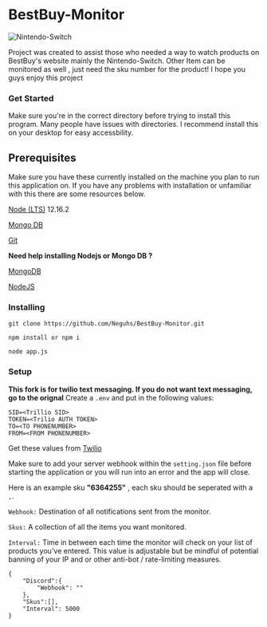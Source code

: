 # BestBuy-Monitor


![Nintendo-Switch](https://pisces.bbystatic.com/image2/BestBuy_US/images/products/6364/6364255_sa.jpg;maxHeight=640;maxWidth=550)

 Project was created to assist those who needed a way to watch products on BestBuy's website mainly the Nintendo-Switch. Other Item can be monitored as well , just need the sku number for the product! I hope you guys enjoy this project 
 

### Get Started 

Make sure you're in the correct directory before trying to install this program. Many people have issues with directories. I recommend install this on your desktop for easy accessbility.

## Prerequisites

Make sure you have these currently installed on the machine you plan to run this application on. If you have any problems with installation or unfamiliar with this there are some resources below.

[Node (LTS)](https://nodejs.org/en/) 12.16.2

[Mongo DB](https://www.mongodb.com/)

[Git](https://git-scm.com/)

**Need help installing Nodejs or Mongo DB ?** 

[MongoDB](https://www.youtube.com/watch?v=FwMwO8pXfq0) 

[NodeJS](https://www.youtube.com/watch?v=gHuIKptS0Qg)


### Installing
```
git clone https://github.com/Neguhs/BestBuy-Monitor.git

npm install or npm i

node app.js
```

### Setup 

**This fork is for twilio text messaging. If you do not want text messaging, go to the orignal**
Create a `.env` and put in the following values:
```
SID=<Trillio SID>
TOKEN=<Trilio AUTH TOKEN>
TO=<TO PHONENUMBER>
FROM=<FROM PHONENUMBER>
```

Get these values from [Twilio](https://www.twilio.com/)

Make sure to add your server webhook within the `setting.json` file before starting the application or you will run into an error and the app will close.

Here is an example sku **"6364255"** , each sku should be seperated with a `,`.

`Webhook:` Destination of all notifications sent from the monitor.

`Skus:` A collection of all the items you want monitored.

`Interval:` Time in between each time the monitor will check on your list of products you've entered. This value is adjustable but be mindful of potential banning of your IP and or other anti-bot / rate-limiting measures.


```
{
    "Discord":{
        "Webhook": ""
    },
    "Skus":[],
    "Interval": 5000
}
```
